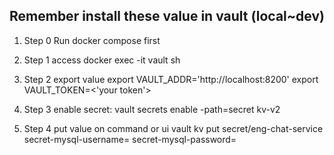 ## Remember install these value in vault (local~dev)

1. Step 0 Run docker compose first

2. Step 1 access
   docker exec -it vault sh

3. Step 2 export value
   export VAULT_ADDR='http://localhost:8200'
   export VAULT_TOKEN=<'your token'>
4. Step 3 enable secret: vault secrets enable -path=secret kv-v2

5. Step 4 put value on command or ui
   vault kv put secret/eng-chat-service secret-mysql-username=<your root>  secret-mysql-password=<your pass>


